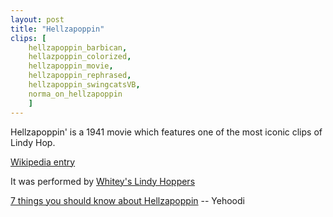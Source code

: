 ```yaml
---
layout: post
title: "Hellzapoppin"
clips: [
    hellzapoppin_barbican,
    hellazpoppin_colorized,
    hellzapoppin_movie,
    hellzapoppin_rephrased,
    hellzapoppin_swingcatsVB,
    norma_on_hellzapoppin
    ]
---
```


Hellzapoppin' is a 1941 movie which features one of the most iconic clips of Lindy Hop.

[Wikipedia entry](https://en.wikipedia.org/wiki/Hellzapoppin%27_(film))


It was performed by [Whitey's Lindy Hoppers](/historical_clips/whiteys_lindy_hoppers)


[7 things you should know about Hellzapoppin](http://www.yehoodi.com/blog/2018/7/23/seven-things-you-should-know-about-hellzapoppin?rq=hellzapoppin) -- Yehoodi

